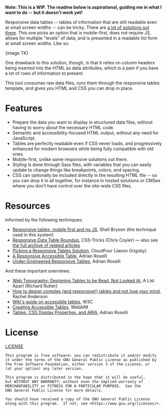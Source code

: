 **Note: This is a WIP. The readme below is aspirational, guiding me in what I want to do -- but it doesn't work yet!**

Responsive data tables -- tables of information that are still readable even at small screen widths -- can be tricky. There are [a lot of solutions out there](#resources). This one picks an option that is mobile-first, does not require JS, allows for multiple "levels" of data, and is presented in a readable list form at small screen widths. Like so:

{image TK}

One drawback to this solution, though, is that it relies on column headers being inserted into the HTML as data attributes, which is a pain if you have a lot of rows of information to present.

This tool consumes raw data files, runs them through the responsive tables template, and gives you HTML and CSS you can drop in place.

# Features

* Prepare the data you want to display in structured data files, without having to worry about the necessary HTML code.
* Semantic and accessibility-focused HTML output, without any need for JavaScript.
* Tables are perfectly readable even if CSS never loads, and progressively enhanced for modern browsers while being fully compatible with old ones.
* Mobile-first, unlike some responsive solutions out there.
* Styling is done through Sass files, with variables that you can easily update to change things like breakpoints, colors, and spacing.
* CSS can optionally be included directly in the resulting HTML file -- so you can drop it in all together, for instance in hosted solutions or CMSes where you don't have control over the site-wide CSS files.

# Resources

Informed by the following techniques:

* [Responsive tables, mobile first and no JS](https://codepen.io/shellbryson/post/responsive-tables), Shell Bryson (the technique used in this system)
* [Responsive Data Table Roundup](https://css-tricks.com/responsive-data-table-roundup/), CSS-Tricks (Chris Coyier) — also see [the full archive of related articles](https://css-tricks.com/tag/responsive-tables/)
* [Picking a Responsive Tables Solution](https://cloudfour.com/thinks/picking-responsive-tables-solution/), CloudFour (Jason Grigsby)
* [A Responsive Accessible Table](https://adrianroselli.com/2017/11/a-responsive-accessible-table.html), Adrian Roselli
* [Under-Engineered Responsive Tables](https://adrianroselli.com/2020/11/under-engineered-responsive-tables.html), Adrian Roselli

And these important overviews:

* [Web Typography: Designing Tables to be Read, Not Looked At](https://alistapart.com/article/web-typography-tables/), A List Apart (Richard Rutter)
* [How to design complex (and responsive!) tables and not lose your mind](https://medium.com/firefly-design/how-to-design-complex-and-responsive-tables-and-not-lose-your-mind-15d8e1cc67a), Rachel Anderson
* [WAI's guide on accessible tables](https://www.w3.org/WAI/tutorials/tables/), W3C
* [Creating Accessible Tables](https://webaim.org/techniques/tables/data), WebAIM
* [Tables, CSS Display Properties, and ARIA](https://adrianroselli.com/2018/02/tables-css-display-properties-and-aria.html), Adrian Roselli

# License

[LICENSE](LICENSE)

    This program is free software: you can redistribute it and/or modify
    it under the terms of the GNU General Public License as published by
    the Free Software Foundation, either version 3 of the License, or
    (at your option) any later version.

    This program is distributed in the hope that it will be useful,
    but WITHOUT ANY WARRANTY; without even the implied warranty of
    MERCHANTABILITY or FITNESS FOR A PARTICULAR PURPOSE.  See the
    GNU General Public License for more details.

    You should have received a copy of the GNU General Public License
    along with this program.  If not, see <https://www.gnu.org/licenses/>.
